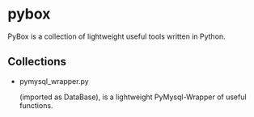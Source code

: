 # pybox

PyBox is a collection of lightweight useful tools written in Python.

## Collections

- pymysql_wrapper.py
    
    (imported as DataBase), is a lightweight PyMysql-Wrapper of useful functions.